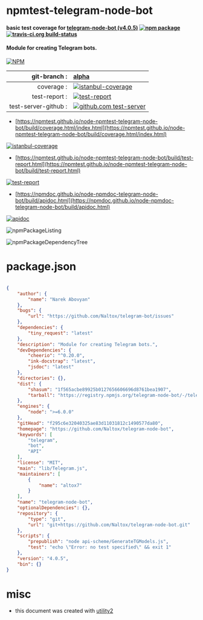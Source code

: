 # npmtest-telegram-node-bot

#### basic test coverage for  [telegram-node-bot (v4.0.5)](https://github.com/Naltox/telegram-node-bot)  [![npm package](https://img.shields.io/npm/v/npmtest-telegram-node-bot.svg?style=flat-square)](https://www.npmjs.org/package/npmtest-telegram-node-bot) [![travis-ci.org build-status](https://api.travis-ci.org/npmtest/node-npmtest-telegram-node-bot.svg)](https://travis-ci.org/npmtest/node-npmtest-telegram-node-bot)

#### Module for creating Telegram bots.

[![NPM](https://nodei.co/npm/telegram-node-bot.png?downloads=true&downloadRank=true&stars=true)](https://www.npmjs.com/package/telegram-node-bot)

| git-branch : | [alpha](https://github.com/npmtest/node-npmtest-telegram-node-bot/tree/alpha)|
|--:|:--|
| coverage : | [![istanbul-coverage](https://npmtest.github.io/node-npmtest-telegram-node-bot/build/coverage.badge.svg)](https://npmtest.github.io/node-npmtest-telegram-node-bot/build/coverage.html/index.html)|
| test-report : | [![test-report](https://npmtest.github.io/node-npmtest-telegram-node-bot/build/test-report.badge.svg)](https://npmtest.github.io/node-npmtest-telegram-node-bot/build/test-report.html)|
| test-server-github : | [![github.com test-server](https://npmtest.github.io/node-npmtest-telegram-node-bot/GitHub-Mark-32px.png)](https://npmtest.github.io/node-npmtest-telegram-node-bot/build/app/index.html) | | build-artifacts : | [![build-artifacts](https://npmtest.github.io/node-npmtest-telegram-node-bot/glyphicons_144_folder_open.png)](https://github.com/npmtest/node-npmtest-telegram-node-bot/tree/gh-pages/build)|

- [https://npmtest.github.io/node-npmtest-telegram-node-bot/build/coverage.html/index.html](https://npmtest.github.io/node-npmtest-telegram-node-bot/build/coverage.html/index.html)

[![istanbul-coverage](https://npmtest.github.io/node-npmtest-telegram-node-bot/build/screenCapture.buildCi.browser.%252Ftmp%252Fbuild%252Fcoverage.lib.html.png)](https://npmtest.github.io/node-npmtest-telegram-node-bot/build/coverage.html/index.html)

- [https://npmtest.github.io/node-npmtest-telegram-node-bot/build/test-report.html](https://npmtest.github.io/node-npmtest-telegram-node-bot/build/test-report.html)

[![test-report](https://npmtest.github.io/node-npmtest-telegram-node-bot/build/screenCapture.buildCi.browser.%252Ftmp%252Fbuild%252Ftest-report.html.png)](https://npmtest.github.io/node-npmtest-telegram-node-bot/build/test-report.html)

- [https://npmdoc.github.io/node-npmdoc-telegram-node-bot/build/apidoc.html](https://npmdoc.github.io/node-npmdoc-telegram-node-bot/build/apidoc.html)

[![apidoc](https://npmdoc.github.io/node-npmdoc-telegram-node-bot/build/screenCapture.buildCi.browser.%252Ftmp%252Fbuild%252Fapidoc.html.png)](https://npmdoc.github.io/node-npmdoc-telegram-node-bot/build/apidoc.html)

![npmPackageListing](https://npmtest.github.io/node-npmtest-telegram-node-bot/build/screenCapture.npmPackageListing.svg)

![npmPackageDependencyTree](https://npmtest.github.io/node-npmtest-telegram-node-bot/build/screenCapture.npmPackageDependencyTree.svg)



# package.json

```json

{
    "author": {
        "name": "Narek Abovyan"
    },
    "bugs": {
        "url": "https://github.com/Naltox/telegram-bot/issues"
    },
    "dependencies": {
        "tiny_request": "latest"
    },
    "description": "Module for creating Telegram bots.",
    "devDependencies": {
        "cheerio": "^0.20.0",
        "ink-docstrap": "latest",
        "jsdoc": "latest"
    },
    "directories": {},
    "dist": {
        "shasum": "1f565acbe89925b0127656606696d8761bea1907",
        "tarball": "https://registry.npmjs.org/telegram-node-bot/-/telegram-node-bot-4.0.5.tgz"
    },
    "engines": {
        "node": ">=6.0.0"
    },
    "gitHead": "f295c6e32040325ae83d11031812c1490577da80",
    "homepage": "https://github.com/Naltox/telegram-node-bot",
    "keywords": [
        "telegram",
        "bot",
        "API"
    ],
    "license": "MIT",
    "main": "lib/Telegram.js",
    "maintainers": [
        {
            "name": "altox7"
        }
    ],
    "name": "telegram-node-bot",
    "optionalDependencies": {},
    "repository": {
        "type": "git",
        "url": "git+https://github.com/Naltox/telegram-node-bot.git"
    },
    "scripts": {
        "prepublish": "node api-scheme/GenerateTGModels.js",
        "test": "echo \"Error: no test specified\" && exit 1"
    },
    "version": "4.0.5",
    "bin": {}
}
```



# misc
- this document was created with [utility2](https://github.com/kaizhu256/node-utility2)
